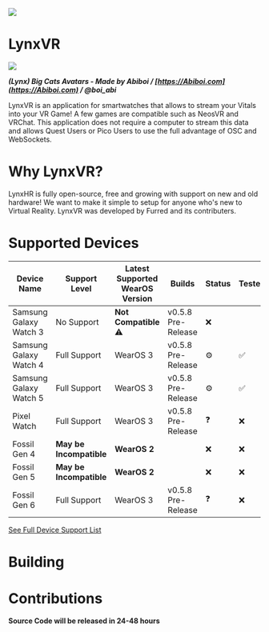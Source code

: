 
![](https://cdn.discordapp.com/attachments/892441244612034611/1060649924934504568/ic_launcher.png)
# LynxVR

![](https://cdn.discordapp.com/attachments/1002633749172850689/1060745085131698196/image.png)

***(Lynx) Big Cats Avatars - Made by Abiboi / [https://Abiboi.com](https://Abiboi.com) / @boi_abi*** 

LynxVR is an application for smartwatches that allows to stream your Vitals into your VR Game! A few games are compatible such as NeosVR and VRChat. 
This application does not require a computer to stream this data and allows Quest Users or Pico Users to use the full advantage of OSC and WebSockets.

# Why LynxVR?
LynxHR is fully open-source, free and growing with support on new and old hardware! We want to make it simple to setup for anyone who's new to Virtual Reality. LynxVR was developed by Furred and its contributers.

# Supported Devices
| Device Name | Support Level | Latest Supported WearOS Version | Builds | Status | Tested |
| ----------- | -----------   |     ----------- | ----------- | ----------- |  ----------- |
| Samsung Galaxy Watch 3     | No Support         | **Not Compatible** ⚠️ | v0.5.8 Pre-Release | ❌ |  |
| Samsung Galaxy Watch 4      | Full Support         | WearOS 3 | v0.5.8 Pre-Release | ⚙️ | ✅ |
| Samsung Galaxy Watch 5   | Full Support         | WearOS 3 | v0.5.8 Pre-Release | ⚙️ | ✅ |
| Pixel Watch | Full Support | WearOS 3 | v0.5.8 Pre-Release | ❓ | ❌ |
| Fossil Gen 4 | **May be Incompatible** | **WearOS 2** |  | ❌ | ❌ |
| Fossil Gen 5 | **May be Incompatible** | **WearOS 2** |  | ❌ | ❌ |
| Fossil Gen 6 | Full Support | WearOS 3 | v0.5.8 Pre-Release | ❓ | ❌ |

[See Full Device Support List](/#)

# Building

# Contributions

**Source Code will be released in 24-48 hours**
